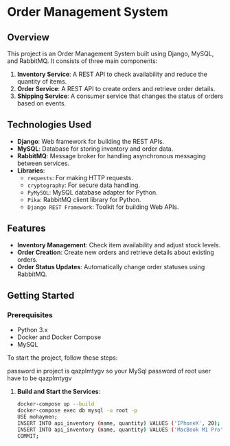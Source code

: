 # Order Management System

## Overview

This project is an Order Management System built using Django, MySQL, and RabbitMQ. It consists of three main components:

1. **Inventory Service**: A REST API to check availability and reduce the quantity of items.
2. **Order Service**: A REST API to create orders and retrieve order details.
3. **Shipping Service**: A consumer service that changes the status of orders based on events.

## Technologies Used

- **Django**: Web framework for building the REST APIs.
- **MySQL**: Database for storing inventory and order data.
- **RabbitMQ**: Message broker for handling asynchronous messaging between services.
- **Libraries**:
  - `requests`: For making HTTP requests.
  - `cryptography`: For secure data handling.
  - `PyMySQL`: MySQL database adapter for Python.
  - `Pika`: RabbitMQ client library for Python.
  - `Django REST Framework`: Toolkit for building Web APIs.

## Features

- **Inventory Management**: Check item availability and adjust stock levels.
- **Order Creation**: Create new orders and retrieve details about existing orders.
- **Order Status Updates**: Automatically change order statuses using RabbitMQ.

## Getting Started

### Prerequisites

- Python 3.x
- Docker and Docker Compose
- MySQL

To start the project, follow these steps:

password in project is qazplmtygv so your MySql password of root user have to be qazplmtygv

1. **Build and Start the Services**:
   ```bash
   docker-compose up --build
   docker-compose exec db mysql -u root -p
   USE mohaymen;
   INSERT INTO api_inventory (name, quantity) VALUES ('IPhoneX', 20);
   INSERT INTO api_inventory (name, quantity) VALUES ('MacBook M1 Pro', 10);
   COMMIT;
   ```
